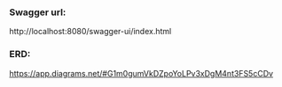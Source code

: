 ### Swagger url:
http://localhost:8080/swagger-ui/index.html

### ERD:
https://app.diagrams.net/#G1m0gumVkDZpoYoLPv3xDgM4nt3FS5cCDv